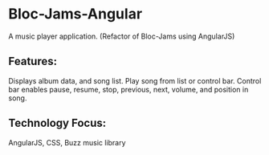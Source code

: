 <h1>Bloc-Jams-Angular</h1>
<p>A music player application. (Refactor of Bloc-Jams using AngularJS)</p>

<h2>Features:</h2>
<p>Displays album data, and song list. Play song from list or control bar. Control bar enables pause, resume, stop, previous, next, volume, and position in song.</p>

<h2>Technology Focus:</h2>
<p>AngularJS, CSS, Buzz music library</P>
